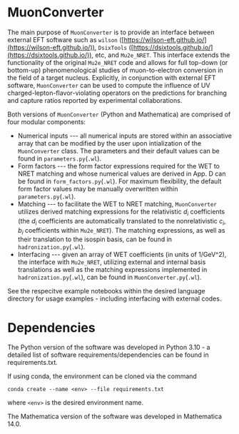 # MuonConverter
The main purpose of ```MuonConverter``` is to provide an interface between external EFT software such as ```wilson``` ([https://wilson-eft.github.io/](https://wilson-eft.github.io/)), ```DsixTools``` ([https://dsixtools.github.io/](https://dsixtools.github.io/)), etc, and ```Mu2e_NRET```. This interface extends the functionality of the original ```Mu2e_NRET``` code and allows for full top-down (or bottom-up) phenomenological studies of muon-to-electron conversion in the field of a target nucleus. Explicitly, in conjunction with external EFT software, ```MuonConverter``` can be used to compute the influence of UV charged-lepton-flavor-violating operators on the predictions for branching and capture ratios reported by experimental collaborations.

Both versions of ```MuonConverter``` (Python and Mathematica) are comprised of four modular components:
- Numerical inputs --- all numerical inputs are stored within an associative array that can be modified by the user upon intialization of the ```MuonConverter``` class. The parameters and their default values can be found in ```parameters.py```(```.wl```).
- Form factors --- the form factor expressions required for the WET to NRET matching and whose numerical values are derived in App. D can be found in ```form_factors.py```(```.wl```). For maximum flexibility, the default form factor values may be manually overwritten within ```parameters.py```(```.wl```). 
- Matching --- to facilitate the WET to NRET matching, ```MuonConverter``` utilizes derived matching expressions for the relativistic $d_i$ coefficients (the $d_i$ coefficients are automatically translated to the nonrelativistic $c_i$, $b_i$ coefficients within ```Mu2e_NRET```). The matching expressions, as well as their translation to the isospin basis, can be found in ```hadronization.py```(```.wl```).
- Interfacing --- given an array of WET coefficients (in units of 1/GeV^2), the interface with ```Mu2e_NRET```, utilizing external and internal basis translations as well as the matching expressions implemented in ```hadronization.py```(```.wl```), can be found in ```MuonConverter.py```(```.wl```).

See the respecitve example notebooks within the desired language directory for usage examples - including interfacing with external codes.

# Dependencies
The Python version of the software was developed in Python 3.10 - a detailed list of software requirements/dependencies can be found in requirements.txt.

If using conda, the environment can be cloned via the command
```shell
conda create --name <env> --file requirements.txt
```
where ```<env>``` is the desired environment name.

The Mathematica version of the software was developed in Mathematica 14.0.